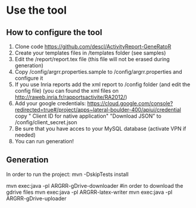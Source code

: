 
Use the tool
=============
How to configure the tool
-------------


1) Clone code https://github.com/descl/ActivityReport-GeneRatoR
2) Create your templates files in /templates folder (see samples)
3) Edit the /report/report.tex file (this file will not be erased during generation)
4) Copy /config/argrr.properties.sample to /config/argrr.properties and configure it
5) If you use Inria reports add the xml report to /config folder (and edit the config file) (you can found the xml files on http://raweb.inria.fr/rapportsactivite/RA2012/)
6) Add your google credentials:  https://cloud.google.com/console?redirected=true#/project/apps~lateral-boulder-400/apiui/credential copy " Client ID for native application" "Download JSON” to /config/client_secret.json
7) Be sure that you have acces to your MySQL database (activate VPN if needed)
8) You can run generation!


Generation
-------------

In order to run the project:
mvn -DskipTests install


mvn exec:java -pl ARGRR-gDrive-downloader #in order to download the gdrive files
mvn exec:java -pl ARGRR-latex-writer
mvn exec:java -pl ARGRR-gDrive-uploader
